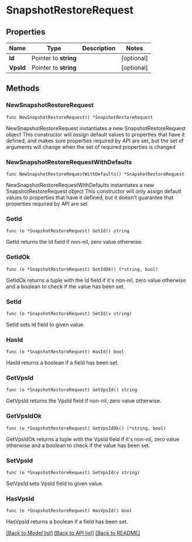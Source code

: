 # SnapshotRestoreRequest

## Properties

Name | Type | Description | Notes
------------ | ------------- | ------------- | -------------
**Id** | Pointer to **string** |  | [optional] 
**VpsId** | Pointer to **string** |  | [optional] 

## Methods

### NewSnapshotRestoreRequest

`func NewSnapshotRestoreRequest() *SnapshotRestoreRequest`

NewSnapshotRestoreRequest instantiates a new SnapshotRestoreRequest object
This constructor will assign default values to properties that have it defined,
and makes sure properties required by API are set, but the set of arguments
will change when the set of required properties is changed

### NewSnapshotRestoreRequestWithDefaults

`func NewSnapshotRestoreRequestWithDefaults() *SnapshotRestoreRequest`

NewSnapshotRestoreRequestWithDefaults instantiates a new SnapshotRestoreRequest object
This constructor will only assign default values to properties that have it defined,
but it doesn't guarantee that properties required by API are set

### GetId

`func (o *SnapshotRestoreRequest) GetId() string`

GetId returns the Id field if non-nil, zero value otherwise.

### GetIdOk

`func (o *SnapshotRestoreRequest) GetIdOk() (*string, bool)`

GetIdOk returns a tuple with the Id field if it's non-nil, zero value otherwise
and a boolean to check if the value has been set.

### SetId

`func (o *SnapshotRestoreRequest) SetId(v string)`

SetId sets Id field to given value.

### HasId

`func (o *SnapshotRestoreRequest) HasId() bool`

HasId returns a boolean if a field has been set.

### GetVpsId

`func (o *SnapshotRestoreRequest) GetVpsId() string`

GetVpsId returns the VpsId field if non-nil, zero value otherwise.

### GetVpsIdOk

`func (o *SnapshotRestoreRequest) GetVpsIdOk() (*string, bool)`

GetVpsIdOk returns a tuple with the VpsId field if it's non-nil, zero value otherwise
and a boolean to check if the value has been set.

### SetVpsId

`func (o *SnapshotRestoreRequest) SetVpsId(v string)`

SetVpsId sets VpsId field to given value.

### HasVpsId

`func (o *SnapshotRestoreRequest) HasVpsId() bool`

HasVpsId returns a boolean if a field has been set.


[[Back to Model list]](../README.md#documentation-for-models) [[Back to API list]](../README.md#documentation-for-api-endpoints) [[Back to README]](../README.md)


